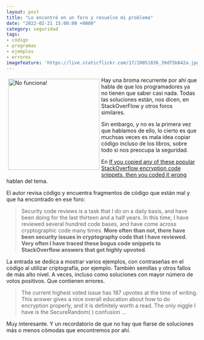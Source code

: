 ```yaml
---
layout: post
title: "Lo encontré en un foro y resuelve mi problema"
date: "2022-02-21 15:00:00 +0000"
category: seguridad
tags:
- código
- programas
- ejemplos
- errores
imagefeature: 'https://live.staticflickr.com/17/20051836_39df5b842a.jpg'
---
```

<a href="https://flickr.com/photos/fernand0/20051836/" title="No funciona! "><img src="https://live.staticflickr.com/17/20051836_39df5b842a.jpg" alt="No funciona! " width="240" style="float:left; margin:5px"></a>
Hay una broma recurrente por ahí que habla de que los programadores ya no tienen que saber casi nada. Todas las soluciones están, nos dicen, en StackOverFlow y otros foros similares.

Sin embargo, y no es la primera vez que hablamos de ello, lo cierto es que muchsas veces es mala idea copiar código incluso de los libros, sobre todo si nos preocupa la seguridad.

En [If you copied any of these popular StackOverflow encryption code snippets, then you coded it wrong](https://littlemaninmyhead.wordpress.com/2021/09/15/if-you-copied-any-of-these-popular-stackoverflow-encryption-code-snippets-then-you-did-it-wrong/) hablan del tema.

El autor revisa código y encuentra fragmentos de código que están mal y que ha encontrado en ese foro:

> Security code reviews is a task that I do on a daily basis, and have been doing for the last thirteen and a half years. In this time, I have reviewed several hundred code bases, and have come across cryptographic code many times. **More often than not, there have been security issues in cryptography code that I have reviewed. Very often I have traced these bogus code snippets to StackOverflow answers that got highly upvoted**. 

La entrada se dedica a mostrar varios ejemplos, con contraseñas en el código al utilizar criptografía, por ejemplo.  También semillas y otros fallos de más alto nivel. A veces, incluso como soluciones con mayor número de votos positivos.
Que contienen errores.

> The current highest voted issue has 187 upvotes at the time of writing. This answer gives a nice overall education about how to do encryption properly, and it is definitely worth a read. The only niggle I have is the SecureRandom( ) confusion ...

Muy interesante. Y un recordatorio de que no hay que fiarse de soluciones más o menos cómodas que encontremos por ahí.
